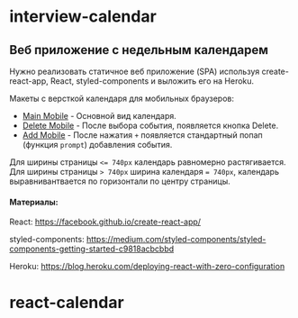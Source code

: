 # interview-calendar

## Веб приложение с недельным календарем

Нужно реализовать статичное веб приложение (SPA) используя create-react-app, React, styled-components и выложить его на Heroku.

Макеты c версткой календаря для мобильных браузеров:

- [Main Mobile](./1.%20Main%20Mobile@2x.png) - Основной вид календаря.
- [Delete Mobile](./2.%20Delete%20Mobile@2x.png) - После выбора события, появляется кнопка Delete.
- [Add Mobile](./3.%20Add%20Mobile@2x.png) - После нажатия `+` появляется стандартный попап (функция `prompt`) добавления события.

Для ширины страницы `<= 740px` календарь равномерно растягивается. Для ширины страницы `> 740px` ширина календаря `= 740px`, календарь выравнивантвается по горизонтали по центру страницы.

#### Материалы:

React:
https://facebook.github.io/create-react-app/

styled-components:
https://medium.com/styled-components/styled-components-getting-started-c9818acbcbbd

Heroku:
https://blog.heroku.com/deploying-react-with-zero-configuration

# react-calendar
